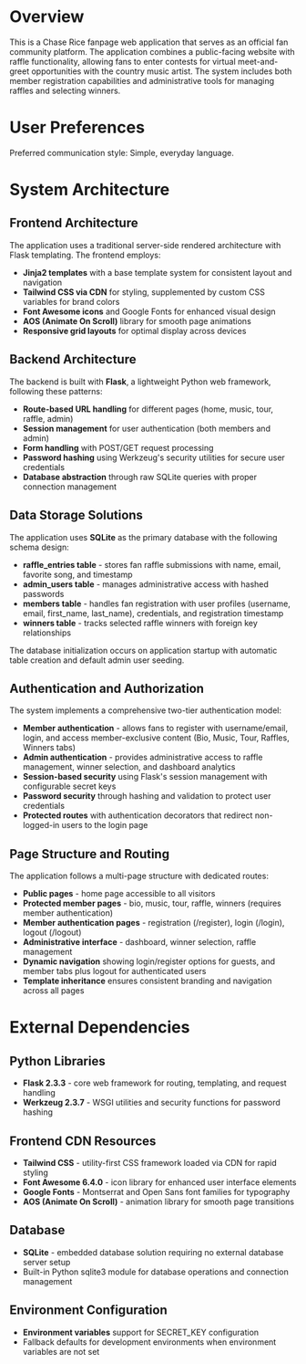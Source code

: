 # Overview

This is a Chase Rice fanpage web application that serves as an official fan community platform. The application combines a public-facing website with raffle functionality, allowing fans to enter contests for virtual meet-and-greet opportunities with the country music artist. The system includes both member registration capabilities and administrative tools for managing raffles and selecting winners.

# User Preferences

Preferred communication style: Simple, everyday language.

# System Architecture

## Frontend Architecture
The application uses a traditional server-side rendered architecture with Flask templating. The frontend employs:
- **Jinja2 templates** with a base template system for consistent layout and navigation
- **Tailwind CSS via CDN** for styling, supplemented by custom CSS variables for brand colors
- **Font Awesome icons** and Google Fonts for enhanced visual design
- **AOS (Animate On Scroll)** library for smooth page animations
- **Responsive grid layouts** for optimal display across devices

## Backend Architecture
The backend is built with **Flask**, a lightweight Python web framework, following these patterns:
- **Route-based URL handling** for different pages (home, music, tour, raffle, admin)
- **Session management** for user authentication (both members and admin)
- **Form handling** with POST/GET request processing
- **Password hashing** using Werkzeug's security utilities for secure user credentials
- **Database abstraction** through raw SQLite queries with proper connection management

## Data Storage Solutions
The application uses **SQLite** as the primary database with the following schema design:
- **raffle_entries table** - stores fan raffle submissions with name, email, favorite song, and timestamp
- **admin_users table** - manages administrative access with hashed passwords
- **members table** - handles fan registration with user profiles (username, email, first_name, last_name), credentials, and registration timestamp
- **winners table** - tracks selected raffle winners with foreign key relationships

The database initialization occurs on application startup with automatic table creation and default admin user seeding.

## Authentication and Authorization
The system implements a comprehensive two-tier authentication model:
- **Member authentication** - allows fans to register with username/email, login, and access member-exclusive content (Bio, Music, Tour, Raffles, Winners tabs)
- **Admin authentication** - provides administrative access to raffle management, winner selection, and dashboard analytics
- **Session-based security** using Flask's session management with configurable secret keys
- **Password security** through hashing and validation to protect user credentials
- **Protected routes** with authentication decorators that redirect non-logged-in users to the login page

## Page Structure and Routing
The application follows a multi-page structure with dedicated routes:
- **Public pages** - home page accessible to all visitors
- **Protected member pages** - bio, music, tour, raffle, winners (requires member authentication)
- **Member authentication pages** - registration (/register), login (/login), logout (/logout)
- **Administrative interface** - dashboard, winner selection, raffle management
- **Dynamic navigation** showing login/register options for guests, and member tabs plus logout for authenticated users
- **Template inheritance** ensures consistent branding and navigation across all pages

# External Dependencies

## Python Libraries
- **Flask 2.3.3** - core web framework for routing, templating, and request handling
- **Werkzeug 2.3.7** - WSGI utilities and security functions for password hashing

## Frontend CDN Resources
- **Tailwind CSS** - utility-first CSS framework loaded via CDN for rapid styling
- **Font Awesome 6.4.0** - icon library for enhanced user interface elements
- **Google Fonts** - Montserrat and Open Sans font families for typography
- **AOS (Animate On Scroll)** - animation library for smooth page transitions

## Database
- **SQLite** - embedded database solution requiring no external database server setup
- Built-in Python sqlite3 module for database operations and connection management

## Environment Configuration
- **Environment variables** support for SECRET_KEY configuration
- Fallback defaults for development environments when environment variables are not set